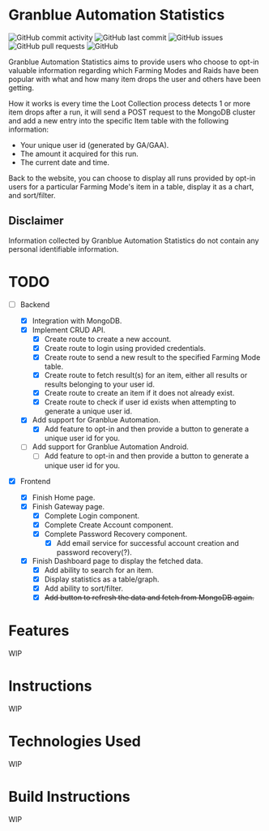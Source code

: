 # Granblue Automation Statistics

![GitHub commit activity](https://img.shields.io/github/commit-activity/m/steve1316/granblue-automation-statistics?logo=GitHub) ![GitHub last commit](https://img.shields.io/github/last-commit/steve1316/granblue-automation-statistics?logo=GitHub) ![GitHub issues](https://img.shields.io/github/issues/steve1316/granblue-automation-statistics?logo=GitHub) ![GitHub pull requests](https://img.shields.io/github/issues-pr/steve1316/granblue-automation-statistics?logo=GitHub) ![GitHub](https://img.shields.io/github/license/steve1316/granblue-automation-statistics?logo=GitHub)

Granblue Automation Statistics aims to provide users who choose to opt-in valuable information regarding which Farming Modes and Raids have been popular with what and how many item drops the user and others have been getting.

How it works is every time the Loot Collection process detects 1 or more item drops after a run, it will send a POST request to the MongoDB cluster and add a new entry into the specific Item table with the following information:

-   Your unique user id (generated by GA/GAA).
-   The amount it acquired for this run.
-   The current date and time.

Back to the website, you can choose to display all runs provided by opt-in users for a particular Farming Mode's item in a table, display it as a chart, and sort/filter.

## Disclaimer

Information collected by Granblue Automation Statistics do not contain any personal identifiable information.

# TODO

-   [ ] Backend

    -   [x] Integration with MongoDB.
    -   [x] Implement CRUD API.
        -   [x] Create route to create a new account.
        -   [x] Create route to login using provided credentials.
        -   [x] Create route to send a new result to the specified Farming Mode table.
        -   [x] Create route to fetch result(s) for an item, either all results or results belonging to your user id.
        -   [x] Create route to create an item if it does not already exist.
        -   [x] Create route to check if user id exists when attempting to generate a unique user id.
    -   [x] Add support for Granblue Automation.
        -   [x] Add feature to opt-in and then provide a button to generate a unique user id for you.
    -   [ ] Add support for Granblue Automation Android.
        -   [ ] Add feature to opt-in and then provide a button to generate a unique user id for you.

-   [x] Frontend

    -   [x] Finish Home page.
    -   [x] Finish Gateway page.
        -   [x] Complete Login component.
        -   [x] Complete Create Account component.
        -   [x] Complete Password Recovery component.
            -   [x] Add email service for successful account creation and password recovery(?).
    -   [x] Finish Dashboard page to display the fetched data.
        -   [x] Add ability to search for an item.
        -   [x] Display statistics as a table/graph.
        -   [x] Add ability to sort/filter.
        -   [x] ~~Add button to refresh the data and fetch from MongoDB again.~~

# Features

WIP

# Instructions

WIP

# Technologies Used

WIP

# Build Instructions

WIP
